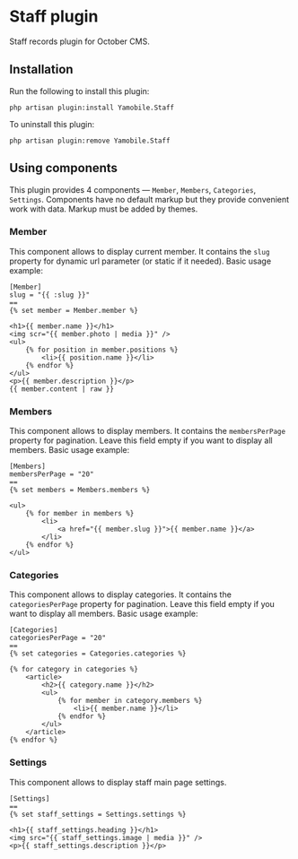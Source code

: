 # Staff plugin

Staff records plugin for October CMS.

## Installation

Run the following to install this plugin:

```
php artisan plugin:install Yamobile.Staff
```

To uninstall this plugin:

```
php artisan plugin:remove Yamobile.Staff
```

## Using components

This plugin provides 4 components — `Member`, `Members`, `Categories`, `Settings`. Components have no default markup but they provide convenient work with data. Markup must be added by themes.

### Member

This component allows to display current member. It contains the `slug` property for dynamic url parameter (or static if it needed). Basic usage example:

```Twig
[Member]
slug = "{{ :slug }}"
==
{% set member = Member.member %}

<h1>{{ member.name }}</h1>
<img scr="{{ member.photo | media }}" />
<ul>
    {% for position in member.positions %}
        <li>{{ position.name }}</li>
    {% endfor %}
</ul>
<p>{{ member.description }}</p>
{{ member.content | raw }}
```

### Members

This component allows to display members. It contains the `membersPerPage` property for pagination. Leave this field empty if you want to display all members. Basic usage example:

```Twig
[Members]
membersPerPage = "20"
==
{% set members = Members.members %}

<ul>
    {% for member in members %}
        <li>
            <a href="{{ member.slug }}">{{ member.name }}</a>
        </li>
    {% endfor %}
</ul>
```

### Categories

This component allows to display categories. It contains the `categoriesPerPage` property for pagination. Leave this field empty if you want to display all members. Basic usage example:

```Twig
[Categories]
categoriesPerPage = "20"
==
{% set categories = Categories.categories %}

{% for category in categories %}
    <article>
        <h2>{{ category.name }}</h2>
        <ul>
            {% for member in category.members %}
                <li>{{ member.name }}</li>
            {% endfor %}
        </ul>
    </article>
{% endfor %}
```

### Settings

This component allows to display staff main page settings.

```Twig
[Settings]
==
{% set staff_settings = Settings.settings %}

<h1>{{ staff_settings.heading }}</h1>
<img src="{{ staff_settings.image | media }}" />
<p>{{ staff_settings.description }}</p>
```
